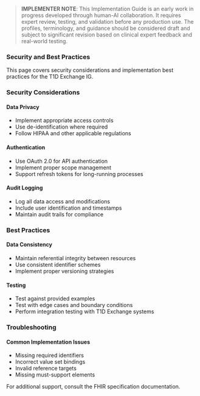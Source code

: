 > **IMPLEMENTER NOTE**: This Implementation Guide is an early work in progress developed through human-AI collaboration. It requires expert review, testing, and validation before any production use. The profiles, terminology, and guidance should be considered draft and subject to significant revision based on clinical expert feedback and real-world testing.

### Security and Best Practices

This page covers security considerations and implementation best practices for the T1D Exchange IG.

### Security Considerations

#### Data Privacy
- Implement appropriate access controls
- Use de-identification where required
- Follow HIPAA and other applicable regulations

#### Authentication
- Use OAuth 2.0 for API authentication
- Implement proper scope management
- Support refresh tokens for long-running processes

#### Audit Logging
- Log all data access and modifications
- Include user identification and timestamps
- Maintain audit trails for compliance

### Best Practices

#### Data Consistency
- Maintain referential integrity between resources
- Use consistent identifier schemes
- Implement proper versioning strategies

#### Testing
- Test against provided examples
- Test with edge cases and boundary conditions
- Perform integration testing with T1D Exchange systems

### Troubleshooting

#### Common Implementation Issues
- Missing required identifiers
- Incorrect value set bindings
- Invalid reference targets
- Missing must-support elements

For additional support, consult the FHIR specification documentation.